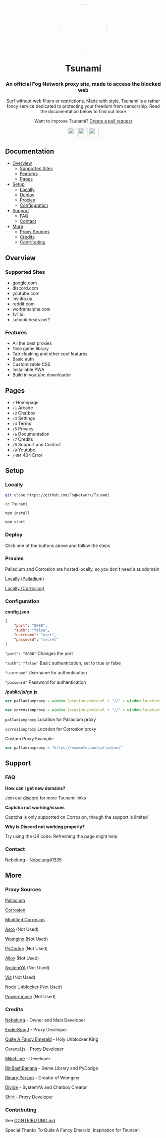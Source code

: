 <div align="center">

<kbd>
<img style="border-radius:50%" height="150px" src="https://raw.githubusercontent.com/FogNetwork/Tsunami/main/public/img/logo.svg">
</kbd>

<h1>Tsunami</h1>

<h3>An official Fog Network proxy site, made to access the blocked web</h3>

<p>Surf without web filters or restrictions. Made with style, Tsunami is a rather fancy service dedicated to protecting your freedom from censorship.
Read the documentation below to find out more</p>

<p>Want to improve Tsunami? <a href="https://github.com/FogNetwork/Tsunami/compare">Create a pull request</a></p>
</div>

<p align="center">
<a href="https://heroku.com/deploy?template=https://github.com/Foxyhahahah/Tsunami"><img height="30px" src="https://raw.githubusercontent.com/FogNetwork/Tsunami/main/deploy/heroku2.svg"><img></a>
<a href="https://repl.it/github/FogNetwork/Tsunami"><img height="30px" src="https://raw.githubusercontent.com/FogNetwork/Tsunami/main/deploy/replit2.svg"><img></a>
<a href="https://glitch.com/edit/#!/import/github/FogNetwork/Tsunami"><img height="30px" src="https://raw.githubusercontent.com/FogNetwork/Tsunami/main/deploy/glitch2.svg"><img></a>
</p>

## Documentation

- [Overview](#overview)
  - [Supported Sites](#supported-sites)
  - [Features](#features)
  - [Pages](#pages)
- [Setup](#setup)
  - [Locally](#locally)
  - [Deploy](#deploy)
  - [Proxies](#proxies)
  - [Configuration](#configuration)
- [Support](#support)
  - [FAQ](#faq)
  - [Contact](#contact)
- [More](#more)
  - [Proxy Sources](#proxy-sources)
  - [Credits](#credits)
  - [Contributing](#contributing)

## Overview

### Supported Sites

- google.com
- discord.com
- youtube.com
- invidio.us
- reddit.com
- wolframalpha.com
- 1v1.lol
- schoolcheats.net?

### Features

- All the best proxies
- Nice game library
- Tab cloaking and other cool features
- Basic auth
- Customizable CSS
- Installable PWA
- Build in youtube downloader

## Pages

- `/` Homepage
- `/1` Arcade
- `/2` Chatbox
- `/3` Settings
- `/4` Terms
- `/5` Privacy
- `/6` Documentation
- `/7` Credits
- `/8` Support and Contact
- `/9` Youtube
- `/404` 404 Error

## Setup

### Locally

```sh
git clone https://github.com/FogNetwork/Tsunami

cd Tsunami

npm install

npm start
```

### Deploy

Click one of the buttons above and follow the steps

### Proxies

Palladium and Corrosion are hosted locally, so you don't need a subdomain

[Locally (Palladium)](https://github.com/FogNetwork/Palladium)

[Locally (Corrosion)](https://github.com/titaniumnetwork-dev/Corrosion)

### Configuration

**config.json**

```json
{
    "port": "8080",
    "auth": "false",
    "username": "user",
    "password": "secret"
}
```

`"port": "8080"` Changes the port 

`"auth": "false"` Basic authentication, set to true or false

`"username"` Username for authentication

`"password"` Password for authentication

**/public/js/go.js**

```js
var palladiumproxy = window.location.protocol + "//" + window.location.hostname + "/palladium/gateway?url="

var corrosionproxy = window.location.protocol + "//" + window.location.hostname + "/corrosion/gateway?url="

```
`palladiumproxy` Location for Palladium proxy

`corrosionproxy` Location for Corrosion proxy

Custom Proxy Example:

```js
var palladiumproxy = "https://example.com/palladium/"
```

## Support

### FAQ

**How can I get new domains?**

Join our [discord](https://discord.gg/yk33HZSZkU) for more Tsunami links

**Captcha not working/issues**

Captcha is only supported on Corrosion, though the support is limited

**Why is Discord not working properly?**

Try using the QR code. Refreshing the page might help

### Contact

Nebelung - [Nebelung#1335](https://discord.com/users/887118260963782686)

## More

### Proxy Sources

[Palladium](https://github.com/FogNetwork/Palladium)

[Corrosion](https://github.com/titaniumnetwork-dev/Corrosion)

[Modified Corrosion](https://github.com/BinBashBanana/Corrosion-Heroku)

[Aero](https://github.com/titaniumnetwork-dev/aero) (Not Used)

[Womginx](https://github.com/binary-person/womginx) (Not Used)

[PyDodge](https://github.com/BinBashBanana/PyDodge) (Not Used)

[Alloy](https://github.com/titaniumnetwork-dev/alloy) (Not Used)

[SystemYA](https://github.com/sysce/proxy) (Not Used)

[Via](https://github.com/hypothesis/via) (Not Used)

[Node Unblocker](https://github.com/nfriedly/node-unblocker) (Not Used)

[Powermouse](https://github.com/titaniumnetwork-dev/powermouse) (Not Used)

### Credits

[Nebelung](https://github.com/Nebelung-Dev) - Owner and Main Developer

[EnderKingJ](https://github.com/EnderKingJ) - Proxy Developer

[Quite A Fancy Emerald](https://github.com/QuiteAFancyEmerald) - Holy Unblocker King

[Caracal.js](https://github.com/caracal-js) - Proxy Developer

[MikeLime](https://github.com/MikeLime-dev) - Developer

[BinBashBanana](https://github.com/BinBashBanana) - Game Library and PyDodge 

[Binary Person](https://github.com/binary-person) - Creator of Womginx

[Divide](https://github.com/vibedivide) - SystemYA and Chatbox Creator

[Shirt](https://github.com/shirt-dev) - Proxy Developer

### Contributing

See [CONTRIBUTING.md](https://github.com/FogNetwork/Tsunami/blob/main/CONTRIBUTING.md)

Special Thanks To Quite A Fancy Emerald, Inspiration for Tsunami
